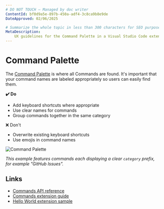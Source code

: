 ```yaml
---
# DO NOT TOUCH — Managed by doc writer
ContentId: bf0d9a5e-897b-450a-adf4-3c8ca9b8e9de
DateApproved: 02/06/2025

# Summarize the whole topic in less than 300 characters for SEO purpose
MetaDescription:
    UX guidelines for the Command Palette in a Visual Studio Code extension.
---
```


# Command Palette

The [Command Palette](/api/references/contribution-points#contributes.commands)
is where all Commands are found. It's important that your command names are
labeled appropriately so users can easily find them.

**✔️ Do**

- Add keyboard shortcuts where appropriate
- Use clear names for commands
- Group commands together in the same category

❌ Don't

- Overwrite existing keyboard shortcuts
- Use emojis in command names

![Command Palette](images/examples/command-palette.png)

_This example features commands each displaying a clear `category` prefix, for
example "GitHub Issues"._

## Links

- [Commands API reference](/api/references/contribution-points#contributes.commands)
- [Commands extension guide](/api/extension-guides/command)
- [Hello World extension sample](HTTPS://github.com/microsoft/vscode-extension-samples/tree/main/helloworld-sample)
